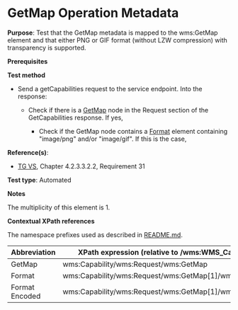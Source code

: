 # GetMap Operation Metadata

**Purpose**: Test that the GetMap metadata is mapped to the wms:GetMap element and that either PNG or GIF format (without LZW compression) with transparency is supported.

**Prerequisites**

**Test method**

* Send a getCapabilities request to the service endpoint. Into the response:

  * Check if there is a [GetMap](#GetMap) node in the Request section of the GetCapabilities response. If yes,

    * Check if the GetMap node contains a [Format](#Format) element containing "image/png" and/or "image/gif". If this is the case,

**Reference(s)**:
* [TG VS](./README.md#ref_TG_VS), Chapter 4.2.3.3.2.2, Requirement 31

**Test type**: Automated

**Notes**

The multiplicity of this element is 1.

**Contextual XPath references**

The namespace prefixes used as described in [README.md](./README.md#namespaces).

Abbreviation                                               |  XPath expression (relative to /wms:WMS_Capabilities)
---------------------------------------------------------- | -------------------------------------------------------------------------
GetMap <a name="GetMap"></a> | wms:Capability/wms:Request/wms:GetMap
Format <a name="Format"></a> | wms:Capability/wms:Request/wms:GetMap[1]/wms:Format
Format Encoded <a name="Encoded"></a> | wms:Capability/wms:Request/wms:GetMap[1]/wms:Format/text()
